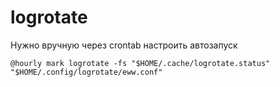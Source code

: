 # logrotate
Нужно вручную через crontab настроить автозапуск
```crontab
@hourly mark logrotate -fs "$HOME/.cache/logrotate.status" "$HOME/.config/logrotate/eww.conf"
```
